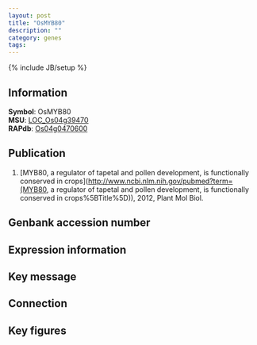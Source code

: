 ```yaml
---
layout: post
title: "OsMYB80"
description: ""
category: genes
tags: 
---
```

{% include JB/setup %}

## Information
__Symbol__: OsMYB80  
__MSU__: [LOC_Os04g39470](http://rice.plantbiology.msu.edu/cgi-bin/ORF_infopage.cgi?orf=LOC_Os04g39470)  
__RAPdb__: [Os04g0470600](http://rapdb.dna.affrc.go.jp/viewer/gbrowse_details/irgsp1?name=Os04g0470600)  

## Publication
1. [MYB80, a regulator of tapetal and pollen development, is functionally conserved in crops](http://www.ncbi.nlm.nih.gov/pubmed?term=(MYB80, a regulator of tapetal and pollen development, is functionally conserved in crops%5BTitle%5D)), 2012, Plant Mol Biol.

## Genbank accession number

## Expression information

## Key message

## Connection

## Key figures


